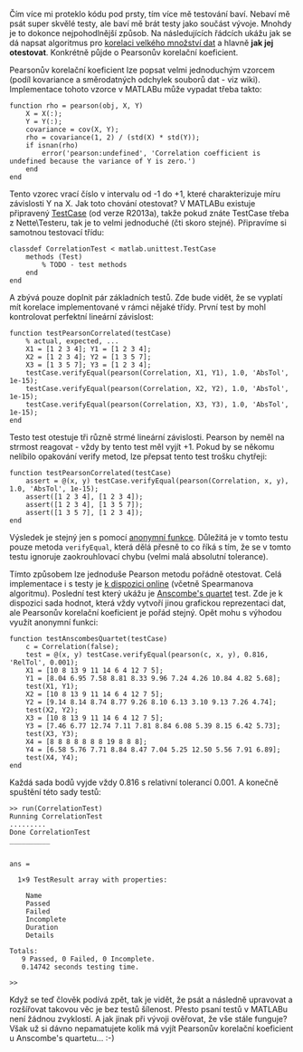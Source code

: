 Čím více mi proteklo kódu pod prsty, tím více mě testování baví. Nebaví mě psát super skvělé testy, ale baví mě brát testy jako součást vývoje. Mnohdy je to dokonce nejpohodlnější způsob. Na následujících řádcích ukážu jak se dá napsat algoritmus pro [korelaci velkého množství dat](https://en.wikipedia.org/wiki/Correlation_and_dependence) a hlavně **jak jej otestovat**. Konkrétně půjde o Pearsonův korelační koeficient.

Pearsonův korelační koeficient lze popsat velmi jednoduchým vzorcem (podíl kovariance a směrodatných odchylek souborů dat - viz wiki). Implementace tohoto vzorce v MATLABu může vypadat třeba takto:

```
function rho = pearson(obj, X, Y)
    X = X(:);
    Y = Y(:);
    covariance = cov(X, Y);
    rho = covariance(1, 2) / (std(X) * std(Y));
    if isnan(rho)
        error('pearson:undefined', 'Correlation coefficient is undefined because the variance of Y is zero.')
    end
end
```

Tento vzorec vrací číslo v intervalu od -1 do +1, které charakterizuje míru závislosti Y na X. Jak toto chování otestovat? V MATLABu existuje připravený [TestCase](https://www.mathworks.com/help/matlab/ref/matlab.unittest.testcase-class.html) (od verze R2013a), takže pokud znáte TestCase třeba z Nette\Testeru, tak je to velmi jednoduché (čti skoro stejné). Připravíme si samotnou testovací třídu:

```
classdef CorrelationTest < matlab.unittest.TestCase
    methods (Test)
        % TODO - test methods
    end
end
```

A zbývá pouze doplnit pár základních testů. Zde bude vidět, že se vyplatí mít korelace implementované v rámci nějaké třídy. První test by mohl kontrolovat perfektní lineární závislost:

```
function testPearsonCorrelated(testCase)
    % actual, expected, ...
    X1 = [1 2 3 4]; Y1 = [1 2 3 4];
    X2 = [1 2 3 4]; Y2 = [1 3 5 7];
    X3 = [1 3 5 7]; Y3 = [1 2 3 4];
    testCase.verifyEqual(pearson(Correlation, X1, Y1), 1.0, 'AbsTol', 1e-15);
    testCase.verifyEqual(pearson(Correlation, X2, Y2), 1.0, 'AbsTol', 1e-15);
    testCase.verifyEqual(pearson(Correlation, X3, Y3), 1.0, 'AbsTol', 1e-15);
end
```

Testo test otestuje tři různě strmé lineární závislosti. Pearson by neměl na strmost reagovat - vždy by tento test měl vyjít +1. Pokud by se někomu nelíbilo opakování verify metod, lze přepsat tento test trošku chytřeji:

```
function testPearsonCorrelated(testCase)
    assert = @(x, y) testCase.verifyEqual(pearson(Correlation, x, y), 1.0, 'AbsTol', 1e-15);
    assert([1 2 3 4], [1 2 3 4]);
    assert([1 2 3 4], [1 3 5 7]);
    assert([1 3 5 7], [1 2 3 4]);
end
```

Výsledek je stejný jen s pomocí [anonymní funkce](https://www.mathworks.com/help/matlab/matlab_prog/anonymous-functions.html). Důležitá je v tomto testu pouze metoda `verifyEqual`, která dělá přesně to co říká s tím, že se v tomto testu ignoruje zaokrouhlovací chybu (velmi malá absolutní tolerance).

Tímto způsobem lze jednoduše Pearson metodu pořádně otestovat. Celá implementace i s testy je [k dispozici online](https://gist.github.com/mrtnzlml/d12a93d0ce5bced2900dfbaee003c796) (včetně Spearmanova algoritmu). Poslední test který ukážu je [Anscombe's quartet](https://en.wikipedia.org/wiki/Anscombe%27s_quartet) test. Zde je k dispozici sada hodnot, která vždy vytvoří jinou grafickou reprezentaci dat, ale Pearsonův korelační koeficient je pořád stejný. Opět mohu s výhodou využít anonymní funkci:

```
function testAnscombesQuartet(testCase)
    c = Correlation(false);
    test = @(x, y) testCase.verifyEqual(pearson(c, x, y), 0.816, 'RelTol', 0.001);
    X1 = [10 8 13 9 11 14 6 4 12 7 5];
    Y1 = [8.04 6.95 7.58 8.81 8.33 9.96 7.24 4.26 10.84 4.82 5.68];
    test(X1, Y1);
    X2 = [10 8 13 9 11 14 6 4 12 7 5];
    Y2 = [9.14 8.14 8.74 8.77 9.26 8.10 6.13 3.10 9.13 7.26 4.74];
    test(X2, Y2);
    X3 = [10 8 13 9 11 14 6 4 12 7 5];
    Y3 = [7.46 6.77 12.74 7.11 7.81 8.84 6.08 5.39 8.15 6.42 5.73];
    test(X3, Y3);
    X4 = [8 8 8 8 8 8 8 19 8 8 8];
    Y4 = [6.58 5.76 7.71 8.84 8.47 7.04 5.25 12.50 5.56 7.91 6.89];
    test(X4, Y4);
end
```

Každá sada bodů vyjde vždy 0.816 s relativní tolerancí 0.001. A konečně spuštění této sady testů:

```
>> run(CorrelationTest)
Running CorrelationTest
.........
Done CorrelationTest
__________


ans = 

  1×9 TestResult array with properties:

    Name
    Passed
    Failed
    Incomplete
    Duration
    Details

Totals:
   9 Passed, 0 Failed, 0 Incomplete.
   0.14742 seconds testing time.

>>
```

Když se teď člověk podívá zpět, tak je vidět, že psát a následně upravovat a rozšířovat takovou věc je bez testů šílenost. Přesto psaní testů v MATLABu není žádnou zvyklostí. A jak jinak při vývoji ověřovat, že vše stále funguje? Však už si dávno nepamatujete kolik má vyjít Pearsonův korelační koeficient u Anscombe's quartetu... :-)